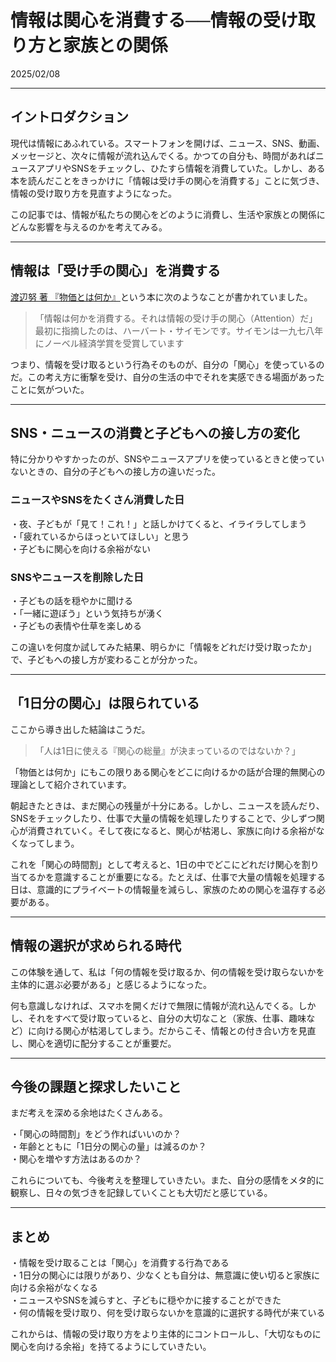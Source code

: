 # 情報は関心を消費する──情報の受け取り方と家族との関係

2025/02/08

---

## イントロダクション  
現代は情報にあふれている。スマートフォンを開けば、ニュース、SNS、動画、メッセージと、次々に情報が流れ込んでくる。かつての自分も、時間があればニュースアプリやSNSをチェックし、ひたすら情報を消費していた。しかし、ある本を読んだことをきっかけに「情報は受け手の関心を消費する」ことに気づき、情報の受け取り方を見直すようになった。  

この記事では、情報が私たちの関心をどのように消費し、生活や家族との関係にどんな影響を与えるのかを考えてみる。  

---

## 情報は「受け手の関心」を消費する  
[渡辺努 著 『物価とは何か』](https://www.amazon.co.jp/dp/B09NVKTTM5)という本に次のようなことが書かれていました。  

> 「情報は何かを消費する。それは情報の受け手の関心（Attention）だ」  
> 最初に指摘したのは、ハーバート・サイモンです。サイモンは一九七八年にノーベル経済学賞を受賞しています



つまり、情報を受け取るという行為そのものが、自分の「関心」を使っているのだ。この考え方に衝撃を受け、自分の生活の中でそれを実感できる場面があったことに気がついた。  

---

## SNS・ニュースの消費と子どもへの接し方の変化  
特に分かりやすかったのが、SNSやニュースアプリを使っているときと使っていないときの、自分の子どもへの接し方の違いだった。  

### **ニュースやSNSをたくさん消費した日**  
・夜、子どもが「見て！これ！」と話しかけてくると、イライラしてしまう  
・「疲れているからほっといてほしい」と思う  
・子どもに関心を向ける余裕がない  

### **SNSやニュースを削除した日**  
・子どもの話を穏やかに聞ける  
・「一緒に遊ぼう」という気持ちが湧く  
・子どもの表情や仕草を楽しめる  

この違いを何度か試してみた結果、明らかに「情報をどれだけ受け取ったか」で、子どもへの接し方が変わることが分かった。  

---

## 「1日分の関心」は限られている  
ここから導き出した結論はこうだ。  

> 「人は1日に使える『関心の総量』が決まっているのではないか？」  

「物価とは何か」にもこの限りある関心をどこに向けるかの話が合理的無関心の理論として紹介されています。  

朝起きたときは、まだ関心の残量が十分にある。しかし、ニュースを読んだり、SNSをチェックしたり、仕事で大量の情報を処理したりすることで、少しずつ関心が消費されていく。そして夜になると、関心が枯渇し、家族に向ける余裕がなくなってしまう。  

これを「関心の時間割」として考えると、1日の中でどこにどれだけ関心を割り当てるかを意識することが重要になる。たとえば、仕事で大量の情報を処理する日は、意識的にプライベートの情報量を減らし、家族のための関心を温存する必要がある。  

---

## **情報の選択が求められる時代**  
この体験を通して、私は「何の情報を受け取るか、何の情報を受け取らないかを主体的に選ぶ必要がある」と感じるようになった。  

何も意識しなければ、スマホを開くだけで無限に情報が流れ込んでくる。しかし、それをすべて受け取っていると、自分の大切なこと（家族、仕事、趣味など）に向ける関心が枯渇してしまう。だからこそ、情報との付き合い方を見直し、関心を適切に配分することが重要だ。  

---

## **今後の課題と探求したいこと**  
まだ考えを深める余地はたくさんある。  

・「関心の時間割」をどう作ればいいのか？  
・年齢とともに「1日分の関心の量」は減るのか？  
・関心を増やす方法はあるのか？  

これらについても、今後考えを整理していきたい。また、自分の感情をメタ的に観察し、日々の気づきを記録していくことも大切だと感じている。  

---

## **まとめ**  
・情報を受け取ることは「関心」を消費する行為である  
・1日分の関心には限りがあり、少なくとも自分は、無意識に使い切ると家族に向ける余裕がなくなる  
・ニュースやSNSを減らすと、子どもに穏やかに接することができた   
・何の情報を受け取り、何を受け取らないかを意識的に選択する時代が来ている  

これからは、情報の受け取り方をより主体的にコントロールし、「大切なものに関心を向ける余裕」を持てるようにしていきたい。  

